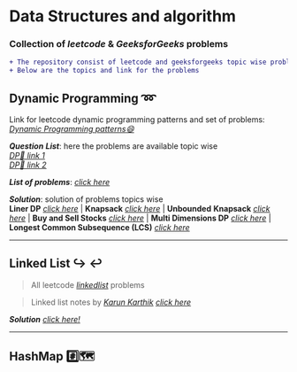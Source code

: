 # **Data Structures and algorithm**
### Collection of _leetcode_ & _GeeksforGeeks_ problems

```diff
+ The repository consist of leetcode and geeksforgeeks topic wise problems which are helpful for coding interview preparation.
+ Below are the topics and link for the problems
```

## Dynamic Programming :loop:
Link for leetcode dynamic programming patterns and set of problems: *[Dynamic Programming patterns:smile:](https://leetcode.com/discuss/general-discussion/458695/Dynamic-Programming-Patterns)*


**_Question_** **_List_**: here the problems are available topic wise  
*[DP📑 link 1](https://leetcode.com/discuss/general-discussion/662866/DP-for-Beginners-Problems-or-Patterns-or-Sample-Solutions)*  
*[DP📑 link 2](https://leetcode.com/tag/dynamic-programming/discuss/1050391/Must-do-Dynamic-programming-Problems-Category-wise)*

**_List of problems_**: *[click here](https://github.com/DhananjayGore/leetcode/tree/main/dsa-dynamic-programming)*

**_Solution_**: solution of problems topics wise  
**Liner DP** *[click here](https://github.com/DhananjayGore/leetcode/tree/main/dsa-dynamic-programming/src/linear_dp)* | **Knapsack** *[click here](https://github.com/DhananjayGore/leetcode/tree/main/dsa-dynamic-programming/src/knapsack)*  | **Unbounded** **Knapsack** *[click here](https://github.com/DhananjayGore/leetcode/tree/main/dsa-dynamic-programming/src/unbounded/knapsack)* | **Buy and Sell Stocks** *[click here](https://github.com/DhananjayGore/leetcode/tree/main/dsa-dynamic-programming/src/buy/sell/stock)* | **Multi Dimensions DP** *[click here](https://github.com/DhananjayGore/leetcode/tree/main/dsa-dynamic-programming/src/multi_dimenstional)* | **Longest Common Subsequence (LCS)** *[click here](https://github.com/DhananjayGore/leetcode/tree/main/dsa-dynamic-programming/src/lcs)*
***
## Linked List :arrow_right_hook: :leftwards_arrow_with_hook:

>All leetcode *[linkedlist](https://leetcode.com/tag/linked-list)* problems 

>Linked list notes by *[Karun Karthik](https://www.linkedin.com/in/karun-karthik/)* *[click here](https://github.com/DhananjayGore/leetcode/blob/main/dsa-linked-list/LinkedList%20Notes(Karun%20Karthik).pdf)*

**_Solution_** *[click here!](https://github.com/DhananjayGore/leetcode/tree/linkedlist-dsa-problems/dsa-linked-list)*

***
## HashMap :hash::world_map:
